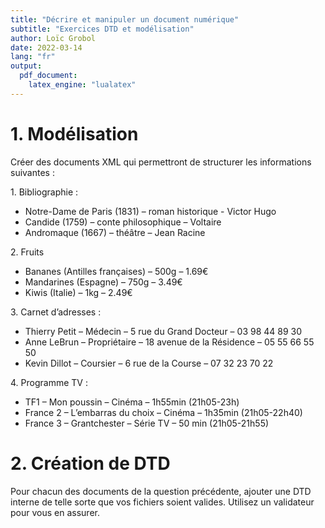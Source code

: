 ```yaml
---
title: "Décrire et manipuler un document numérique"
subtitle: "Exercices DTD et modélisation"
author: Loïc Grobol
date: 2022-03-14
lang: "fr"
output:
  pdf_document:
    latex_engine: "lualatex"
---
```


# 1. Modélisation

Créer des documents XML qui permettront de structurer les informations suivantes :

1\. Bibliographie :

- Notre-Dame de Paris (1831) – roman historique - Victor Hugo
- Candide (1759) – conte philosophique – Voltaire
- Andromaque (1667) – théâtre – Jean Racine

2\. Fruits

- Bananes (Antilles françaises) – 500g – 1.69€
- Mandarines (Espagne) – 750g – 3.49€
- Kiwis (Italie) – 1kg – 2.49€

3\. Carnet d’adresses :

- Thierry Petit – Médecin – 5 rue du Grand Docteur – 03 98 44 89 30
- Anne LeBrun – Propriétaire – 18 avenue de la Résidence – 05 55 66 55 50
- Kevin Dillot – Coursier – 6 rue de la Course – 07 32 23 70 22

4\. Programme TV :

- TF1 – Mon poussin – Cinéma – 1h55min (21h05-23h)
- France 2 – L’embarras du choix – Cinéma – 1h35min (21h05-22h40)
- France 3 – Grantchester – Série TV – 50 min (21h05-21h55)

# 2. Création de DTD

Pour chacun des documents de la question précédente, ajouter une DTD interne de telle sorte que vos
fichiers soient valides. Utilisez un validateur pour vous en assurer.